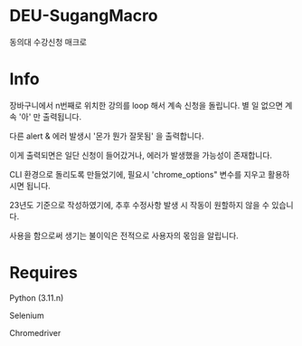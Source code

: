 # DEU-SugangMacro
동의대 수강신청 매크로

# Info
장바구니에서 n번째로 위치한 강의를 loop 해서 계속 신청을 돌립니다.
별 일 없으면 계속 '아' 만 출력됩니다.

다른 alert & 에러 발생시 '몬가 뭔가 잘못됨' 을 출력합니다.


이게 출력되면은 일단 신청이 들어갔거나, 에러가 발생했을 가능성이 존재합니다.


CLI 환경으로 돌리도록 만들었기에, 필요시 'chrome_options" 변수를 지우고 활용하시면 됩니다.


23년도 기준으로 작성하였기에, 추후 수정사항 발생 시 작동이 원할하지 않을 수 있습니다.


사용을 함으로써 생기는 불이익은 전적으로 사용자의 몫임을 알립니다.

# Requires
Python (3.11.n)

Selenium

Chromedriver
